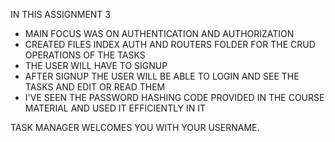 IN THIS ASSIGNMENT 3
- MAIN FOCUS WAS ON AUTHENTICATION AND AUTHORIZATION
- CREATED FILES INDEX AUTH AND ROUTERS FOLDER FOR THE CRUD OPERATIONS OF THE TASKS
- THE USER WILL HAVE TO SIGNUP
- AFTER SIGNUP THE USER WILL BE ABLE TO LOGIN AND SEE THE TASKS AND EDIT OR READ THEM
- I'VE SEEN THE PASSWORD HASHING CODE PROVIDED IN THE COURSE MATERIAL AND USED IT EFFICIENTLY IN IT


TASK MANAGER WELCOMES YOU WITH YOUR USERNAME.